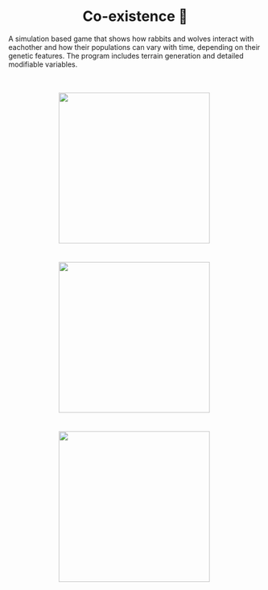 <h1 style="text-align:center">
Co-existence 🐇  
</h1>
A simulation based game that shows how rabbits and wolves interact with eachother and how their populations can vary with time, depending on their genetic features. The program includes terrain generation and detailed modifiable variables.
<br>
<br>
<br>
<p align="center">
<img src="https://github.com/thenoisyninga/Coexistence/assets/88588593/605ffbe5-42c2-4f08-a583-e871b474ad84" height="300"/>&nbsp;
<br>
<br>
<br>
<img src="https://github.com/thenoisyninga/Coexistence/assets/88588593/a76d3623-7302-4837-9970-79fe908a3bd9" height="300"/>&nbsp;
<br>
<br>
<br>
<img src="https://github.com/thenoisyninga/Coexistence/assets/88588593/0db38a17-6ffc-4f57-a4bc-3164890961cc" height="300"/>&nbsp;
</p>
